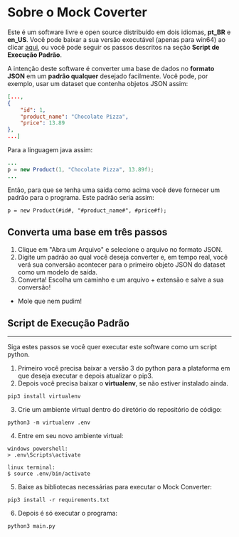 Sobre o Mock Coverter
=====================
Este é um software livre e open source distribuído em dois idiomas, **pt_BR**
e **en_US**. Você pode baixar a sua versão executável (apenas para win64) ao clicar [aqui](https://github.com/ViniciusFM/MockConverter/releases/tag/v2.0a), ou você pode seguir os passos descritos na seção **Script de Execução Padrão**.

A intenção deste software é converter uma base de dados no **formato JSON** em um **padrão qualquer** desejado facilmente. Você pode, por exemplo, usar um dataset que contenha objetos JSON assim:

```json
[...,
{
    "id": 1,
    "product_name": "Chocolate Pizza",
    "price": 13.89
},
...]
```

Para a linguagem java assim:
```java
...
p = new Product(1, "Chocolate Pizza", 13.89f);
...
```

Então, para que se tenha uma saída como acima você deve fornecer um padrão para o programa. Este padrão seria assim:

~~~
p = new Product(#id#, "#product_name#", #price#f);
~~~

Converta uma base em três passos
---------------------------------

1) Clique em "Abra um Arquivo" e selecione o arquivo no formato JSON.
2) Digite um padrão ao qual você deseja converter e, em tempo real, você verá sua conversão acontecer para o primeiro objeto JSON do dataset como um modelo de saída. 
3) Converta! Escolha um caminho e um arquivo + extensão e salve a sua conversão!

* Mole que nem pudim!

Script de Execução Padrão
--------------------------
--------------------------

Siga estes passos se você quer executar este software como um script python.

1) Primeiro você precisa baixar a versão 3 do python para a plataforma em que deseja executar e depois atualizar o pip3.
2) Depois você precisa baixar o **virtualenv**, se não estiver instalado ainda.
~~~
pip3 install virtualenv
~~~
3) Crie um ambiente virtual dentro do diretório do repositório de código:
~~~
python3 -m virtualenv .env
~~~
4) Entre em seu novo ambiente virtual:
~~~
windows powershell:
> .env\Scripts\activate

linux terminal:
$ source .env/bin/activate
~~~
5) Baixe as bibliotecas necessárias para executar o Mock Converter:
~~~
pip3 install -r requirements.txt
~~~
6) Depois é só executar o programa:
~~~
python3 main.py
~~~